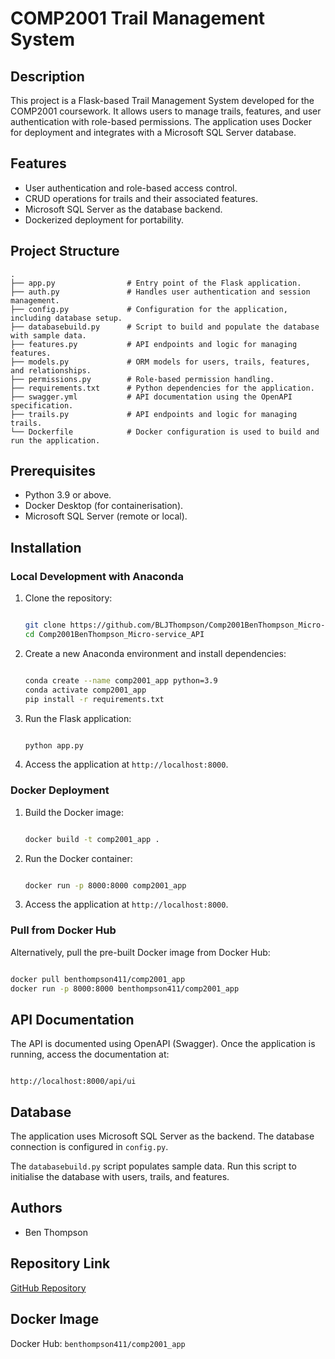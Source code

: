 
# COMP2001 Trail Management System

## Description

This project is a Flask-based Trail Management System developed for the COMP2001 coursework. 
It allows users to manage trails, features, and user authentication with role-based permissions. 
The application uses Docker for deployment and integrates with a Microsoft SQL Server database.

## Features

- User authentication and role-based access control.
- CRUD operations for trails and their associated features.
- Microsoft SQL Server as the database backend.
- Dockerized deployment for portability.

## Project Structure

```plaintext
.
├── app.py                # Entry point of the Flask application.
├── auth.py               # Handles user authentication and session management.
├── config.py             # Configuration for the application, including database setup.
├── databasebuild.py      # Script to build and populate the database with sample data.
├── features.py           # API endpoints and logic for managing features.
├── models.py             # ORM models for users, trails, features, and relationships.
├── permissions.py        # Role-based permission handling.
├── requirements.txt      # Python dependencies for the application.
├── swagger.yml           # API documentation using the OpenAPI specification.
├── trails.py             # API endpoints and logic for managing trails.
└── Dockerfile            # Docker configuration is used to build and run the application.
```

## Prerequisites

- Python 3.9 or above.
- Docker Desktop (for containerisation).
- Microsoft SQL Server (remote or local).

## Installation

### Local Development with Anaconda

1. Clone the repository:
    ```bash

    git clone https://github.com/BLJThompson/Comp2001BenThompson_Micro-service_API.git
    cd Comp2001BenThompson_Micro-service_API
	
    ```

2. Create a new Anaconda environment and install dependencies:
    ```bash
	
    conda create --name comp2001_app python=3.9
    conda activate comp2001_app
    pip install -r requirements.txt
	
    ```

3. Run the Flask application:
    ```bash
	
    python app.py
	
    ```

4. Access the application at `http://localhost:8000`.

### Docker Deployment

1. Build the Docker image:
    ```bash
	
    docker build -t comp2001_app .
	
    ```

2. Run the Docker container:
    ```bash
	
    docker run -p 8000:8000 comp2001_app
	
    ```

3. Access the application at `http://localhost:8000`.

### Pull from Docker Hub

Alternatively, pull the pre-built Docker image from Docker Hub:
```bash

docker pull benthompson411/comp2001_app
docker run -p 8000:8000 benthompson411/comp2001_app

```

## API Documentation

The API is documented using OpenAPI (Swagger). Once the application is running, access the documentation at:
```

http://localhost:8000/api/ui

```

## Database

The application uses Microsoft SQL Server as the backend. The database connection is configured in `config.py`.

The `databasebuild.py` script populates sample data. Run this script to initialise the database with users, trails, and features.

## Authors

- Ben Thompson

## Repository Link

[GitHub Repository](https://github.com/BLJThompson/Comp2001BenThompson_Micro-service_API)

## Docker Image

Docker Hub: `benthompson411/comp2001_app`
